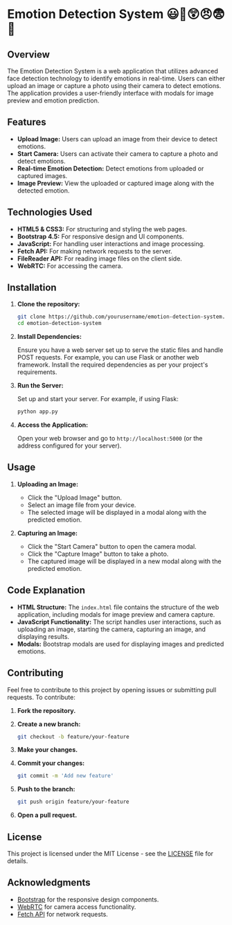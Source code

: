 # Emotion Detection System 😃🥺😲😠😨🤢

## Overview

The Emotion Detection System is a web application that utilizes advanced face detection technology to identify emotions in real-time. Users can either upload an image or capture a photo using their camera to detect emotions. The application provides a user-friendly interface with modals for image preview and emotion prediction.

## Features

- **Upload Image:** Users can upload an image from their device to detect emotions.
- **Start Camera:** Users can activate their camera to capture a photo and detect emotions.
- **Real-time Emotion Detection:** Detect emotions from uploaded or captured images.
- **Image Preview:** View the uploaded or captured image along with the detected emotion.

## Technologies Used

- **HTML5 & CSS3:** For structuring and styling the web pages.
- **Bootstrap 4.5:** For responsive design and UI components.
- **JavaScript:** For handling user interactions and image processing.
- **Fetch API:** For making network requests to the server.
- **FileReader API:** For reading image files on the client side.
- **WebRTC:** For accessing the camera.

## Installation

1. **Clone the repository:**

    ```bash
    git clone https://github.com/yourusername/emotion-detection-system.git
    cd emotion-detection-system
    ```

2. **Install Dependencies:**

    Ensure you have a web server set up to serve the static files and handle POST requests. For example, you can use Flask or another web framework. Install the required dependencies as per your project's requirements.

3. **Run the Server:**

    Set up and start your server. For example, if using Flask:

    ```bash
    python app.py
    ```

4. **Access the Application:**

    Open your web browser and go to `http://localhost:5000` (or the address configured for your server).

## Usage

1. **Uploading an Image:**
    - Click the "Upload Image" button.
    - Select an image file from your device.
    - The selected image will be displayed in a modal along with the predicted emotion.

2. **Capturing an Image:**
    - Click the "Start Camera" button to open the camera modal.
    - Click the "Capture Image" button to take a photo.
    - The captured image will be displayed in a new modal along with the predicted emotion.

## Code Explanation

- **HTML Structure:** The `index.html` file contains the structure of the web application, including modals for image preview and camera capture.
- **JavaScript Functionality:** The script handles user interactions, such as uploading an image, starting the camera, capturing an image, and displaying results.
- **Modals:** Bootstrap modals are used for displaying images and predicted emotions.

## Contributing

Feel free to contribute to this project by opening issues or submitting pull requests. To contribute:

1. **Fork the repository.**
2. **Create a new branch:**

    ```bash
    git checkout -b feature/your-feature
    ```

3. **Make your changes.**
4. **Commit your changes:**

    ```bash
    git commit -m 'Add new feature'
    ```

5. **Push to the branch:**

    ```bash
    git push origin feature/your-feature
    ```

6. **Open a pull request.**

## License

This project is licensed under the MIT License - see the [LICENSE](LICENSE) file for details.

## Acknowledgments

- [Bootstrap](https://getbootstrap.com/) for the responsive design components.
- [WebRTC](https://webrtc.org/) for camera access functionality.
- [Fetch API](https://developer.mozilla.org/en-US/docs/Web/API/Fetch_API) for network requests.
